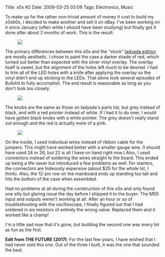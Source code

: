 Title: x0x #2
Date: 2009-03-25 03:09
Tags: Electronics, Music

To make up for the rather non-trivial amount of money it cost to build my x0xb0x, I decided to make another and sell it on eBay. I've been working on it since January (often while I should have been studying) but finally got it done after about 2 months of work. This is the result:

<figure>
  <a href="{static}/images/x0x-2/x0x1-1.JPG">
    <img src="{static}/images/x0x-2/thumb-x0x1-1.JPG">
  </a>
</figure>

The primary differences between this x0x and the "stock" [ladyada edition](http://www.ladyada.net/make/x0xb0x/index.html) are mostly aesthetic. I chose to paint the case a darker shade of red, which turned out better than expected with the silver vinyl overlay. The overlay itself is sweet, but the alignment of the holes left much to be desired. I had to trim all of the LED holes with a knife after applying the overlay so the vinyl didn't end up sticking to the LEDs. That alone took several episodes of Bullshit to fully accomplish. The end result is reasonable as long as you don't look too closely.

<figure>
  <a href="{static}/images/x0x-2/x0x1-2.JPG">
    <img src="{static}/images/x0x-2/thumb-x0x1-2.JPG">
  </a>
</figure>

The knobs are the same as those on ladyada's parts list, but grey instead of black, and with a red pointer instead of white. If I had it to do over, I would have gotten black knobs with a white pointer. The grey doesn't really stand out enough and the red is actually more of a pink.

<figure>
  <a href="{static}/images/x0x-2/x0x1-4.JPG">
    <img src="{static}/images/x0x-2/thumb-x0x1-4.JPG">
  </a>
</figure>

On the inside, I used individual wires instead of ribbon cable for the jumpers. This might have worked better with a smaller gauge wire. (I should have used 24 or 26, but 22 is all I have on hand right now.) Also, I used connectors instead of soldering the wires straight to the board. This ended up being a life-saver but introduced a few problems as well. For starters, the connectors are hideously expensive (about $25 for the whole lot, I think). Also, the 12-pin row on the mainboard ends up standing too tall and hits the bottom of the case when assembled.

Had no problems at all during the construction of this x0x and only found one silly but glaring issue the day before I shipped it to the buyer: The MIDI input and outputs weren't working at all. After an hour or so of troubleshooting with the oscilloscope, I finally figured out that I had soldered in six resistors of entirely the wrong value. Replaced them and it worked like a champ!

I'm a little sad now that it's gone, but building the second one was every bit as fun as the first.

**Edit from THE FUTURE (2017)**: For the last few years, I have wished that I had never sold this one. Out of the three I built, it was the one that sounded the best.
